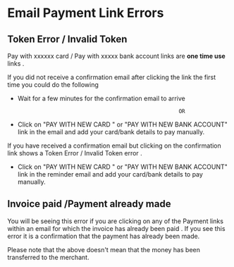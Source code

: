 # Email Payment Link Errors

## Token Error / Invalid Token

Pay with xxxxxx card  / Pay with xxxxx bank account links are **one time use** links . 

If you did not receive a confirmation email after clicking the link the first time you could do the following

*  Wait for a few minutes for the confirmation email to arrive

                                                          OR

* Click on "PAY WITH NEW CARD "  or "PAY WITH NEW BANK ACCOUNT" link in the email and add your card/bank details to pay manually.

If you have received a confirmation email but clicking on the confirmation link shows a Token Error / Invalid Token error .

* Click on "PAY WITH NEW CARD "  or "PAY WITH NEW BANK ACCOUNT" link in the reminder email and add your card/bank details to pay manually.





## Invoice paid /Payment already made

You will be seeing this error if you are clicking on any of the Payment links within an email for which the invoice has already been paid . If you see this error it is a confirmation that the payment has already been made.

Please note that the above doesn't mean that the money has been transferred to the merchant.



